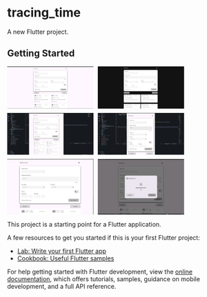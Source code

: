 # tracing_time

A new Flutter project.

## Getting Started

   <div style="display: flex; flex-wrap: wrap; gap: 10px;">
  <img src="assets/screenshots/one.png" width="200" alt="Home Page">
  <img src="assets/screenshots/two.png" width="200" alt="Bouquet Page">
  <img src="assets/screenshots/three.png" width="200" alt="Room Page">
  <img src="assets/screenshots/five.png" width="200" alt="Room Page">
  <img src="assets/screenshots/six.png" width="200" alt="Room Page">
  <img src="assets/screenshots/seven.png" width="200" alt="Room Page">
</div>

This project is a starting point for a Flutter application.

A few resources to get you started if this is your first Flutter project:

- [Lab: Write your first Flutter app](https://docs.flutter.dev/get-started/codelab)
- [Cookbook: Useful Flutter samples](https://docs.flutter.dev/cookbook)

For help getting started with Flutter development, view the
[online documentation](https://docs.flutter.dev/), which offers tutorials,
samples, guidance on mobile development, and a full API reference.
